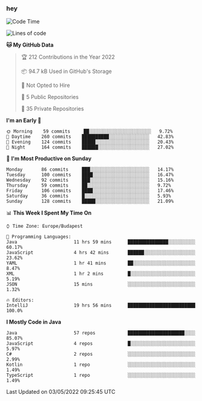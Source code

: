 ### hey

<!--START_SECTION:waka-->
![Code Time](http://img.shields.io/badge/Code%20Time-725%20hrs-blue)

![Lines of code](https://img.shields.io/badge/From%20Hello%20World%20I%27ve%20Written-493%20Thousand%20lines%20of%20code-blue)

**🐱 My GitHub Data** 

> 🏆 212 Contributions in the Year 2022
 > 
> 📦 94.7 kB Used in GitHub's Storage 
 > 
> 🚫 Not Opted to Hire
 > 
> 📜 5 Public Repositories 
 > 
> 🔑 35 Private Repositories  
 > 
**I'm an Early 🐤** 

```text
🌞 Morning    59 commits     ██░░░░░░░░░░░░░░░░░░░░░░░   9.72% 
🌆 Daytime    260 commits    ██████████░░░░░░░░░░░░░░░   42.83% 
🌃 Evening    124 commits    █████░░░░░░░░░░░░░░░░░░░░   20.43% 
🌙 Night      164 commits    ██████░░░░░░░░░░░░░░░░░░░   27.02%

```
📅 **I'm Most Productive on Sunday** 

```text
Monday       86 commits     ███░░░░░░░░░░░░░░░░░░░░░░   14.17% 
Tuesday      100 commits    ████░░░░░░░░░░░░░░░░░░░░░   16.47% 
Wednesday    92 commits     ███░░░░░░░░░░░░░░░░░░░░░░   15.16% 
Thursday     59 commits     ██░░░░░░░░░░░░░░░░░░░░░░░   9.72% 
Friday       106 commits    ████░░░░░░░░░░░░░░░░░░░░░   17.46% 
Saturday     36 commits     █░░░░░░░░░░░░░░░░░░░░░░░░   5.93% 
Sunday       128 commits    █████░░░░░░░░░░░░░░░░░░░░   21.09%

```


📊 **This Week I Spent My Time On** 

```text
⌚︎ Time Zone: Europe/Budapest

💬 Programming Languages: 
Java                     11 hrs 59 mins      ███████████████░░░░░░░░░░   60.17% 
JavaScript               4 hrs 42 mins       ██████░░░░░░░░░░░░░░░░░░░   23.62% 
YAML                     1 hr 41 mins        ██░░░░░░░░░░░░░░░░░░░░░░░   8.47% 
XML                      1 hr 2 mins         █░░░░░░░░░░░░░░░░░░░░░░░░   5.19% 
JSON                     15 mins             ░░░░░░░░░░░░░░░░░░░░░░░░░   1.32%

🔥 Editors: 
IntelliJ                 19 hrs 56 mins      █████████████████████████   100.0%

```

**I Mostly Code in Java** 

```text
Java                     57 repos            █████████████████████░░░░   85.07% 
JavaScript               4 repos             █░░░░░░░░░░░░░░░░░░░░░░░░   5.97% 
C#                       2 repos             ░░░░░░░░░░░░░░░░░░░░░░░░░   2.99% 
Kotlin                   1 repo              ░░░░░░░░░░░░░░░░░░░░░░░░░   1.49% 
TypeScript               1 repo              ░░░░░░░░░░░░░░░░░░░░░░░░░   1.49%

```



 Last Updated on 03/05/2022 09:25:45 UTC
<!--END_SECTION:waka-->
